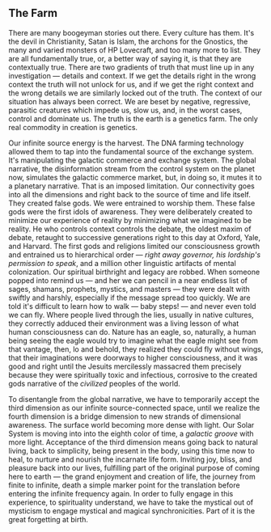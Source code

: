
## The Farm

There are many boogeyman stories out there.
Every culture has them.
It's the devil in Christianity,
Satan is Islam,
the archons for the Gnostics,
the many and varied monsters of HP Lovecraft,
and too many more to list.
They are all fundamentally true,
or,
a better way of saying it,
is that they are contextually true.
There are two gradients of truth that must line up in any investigation
&mdash;
details and context.
If we get the details right in the wrong context the truth will not unlock for us,
and if we get the right context and the wrong details we are similarly locked out of the truth.
The context of our situation has always been correct.
We are beset by negative,
regressive,
parasitic creatures which impede us,
slow us,
and,
in the worst cases,
control and dominate us.
The truth is the earth is a genetics farm.
The only real commodity in creation is genetics.




Our infinite source energy is the harvest.
The DNA farming technology allowed them to tap into the fundamental source of the exchange system.
It's manipulating the galactic commerce and exchange system.
The global narrative,
the disinformation stream from the control system on the planet now,
simulates the galactic commerce market,
but,
in doing so,
it mutes it to a planetary narrative.
That is an imposed limitation.
Our connectivity goes into all the dimensions and right back to the source of time and life itself.
They created false gods.
We were entrained to worship them.
These false gods were the first idols of awareness.
They were deliberately created to minimize our experience of reality by minimizing what we imagined to be reality.
He who controls context controls the debate,
the oldest maxim of debate,
retaught to successive generations right to this day at Oxford,
Yale,
and Harvard.
The first gods and religions limited our consciousness growth and entrained us to hierarchical order
&mdash;
*right away governor,
his lordship's permission to speak*,
and a million other linguistic artifacts of mental colonization.
Our spiritual birthright and legacy are robbed.
When someone popped into remind us
&mdash;
and her we can pencil in a near endless list of sages,
shamans,
prophets,
mystics,
and masters
&mdash;
they were dealt with swiftly and harshly,
especially if the message spread too quickly.
We are told it's difficult to learn how to walk
&mdash;
baby steps!
&mdash;
and never even told we can fly.
Where people lived through the lies,
usually in native cultures,
they correctly adduced their environment was a living lesson of what human consciousness can do.
Nature has an eagle,
so,
naturally,
a human being seeing the eagle would try to imagine what the eagle might see from that vantage,
then,
lo and behold,
they realized they could fly without wings,
that their imaginations were doorways to higher consciousness,
and it was good and right until the Jesuits mercilessly massacred them precisely because they were spiritually toxic and infectious,
corrosive to the created gods narrative of the *civilized* peoples of the world.


To disentangle from the global narrative,
we have to temporarily accept the third dimension as our infinite source-connected space,
until we realize the fourth dimension is a bridge dimension to new strands of dimensional awareness.
The surface world becoming more dense with light.
Our Solar System is moving into into the eighth color of time,
a *galactic groove* with more light.
Acceptance of the third dimension means going back to natural living,
back to simplicity,
being present in the body,
using this time now to heal,
to nurture and nourish the incarnate life form.
Inviting joy,
bliss,
and pleasure back into our lives,
fulfilling part of the original purpose of coming here to earth
&mdash;
the grand enjoyment and creation of life,
the journey from finite to infinite,
death a simple marker point for the translation before entering  the infinite frequency again.
In order to fully engage in this experience,
to spirituality understand,
we have to take the mystical out of mysticism to engage mystical and magical synchronicities.
Part of it is the great forgetting at birth.
